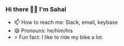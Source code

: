 ### Hi there 👋🏾 I'm Sahal

- 📫 How to reach me: Slack, email, keybase
- 😄 Pronouns: he/him/his
- ⚡ Fun fact: I like to ride my bike a lot.
